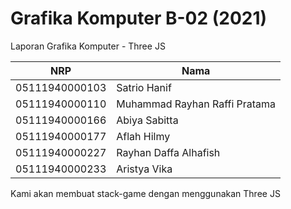 # Grafika Komputer B-02 (2021)
Laporan Grafika Komputer - Three JS 

NRP              | Nama
-----------------|-----------
05111940000103   | Satrio Hanif
05111940000110   | Muhammad Rayhan Raffi Pratama
05111940000166   | Abiya Sabitta
05111940000177   | Aflah Hilmy
05111940000227   | Rayhan Daffa Alhafish
05111940000233   | Aristya Vika 

Kami akan membuat stack-game dengan menggunakan Three JS